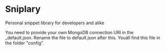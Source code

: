 # Sniplary
Personal snippet library for developers and alike

You need to provide your own MongoDB connection URI in the _default.json. Rename the file to default.json after this. Youäll find this file in the folder "config".
